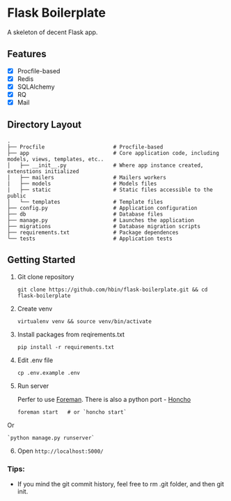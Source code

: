 # Flask Boilerplate
A skeleton of decent Flask app.

## Features
- [X] Procfile-based
- [X] Redis
- [x] SQLAlchemy
- [x] RQ
- [x] Mail

## Directory Layout

    .
    ├── Procfile                      # Procfile-based
    ├── app                           # Core application code, including models, views, templates, etc..
    │   ├── __init__.py               # Where app instance created, extenstions initialized
    │   ├── mailers                   # Mailers workers
    |   ├── models                    # Models files
    |   ├── static                    # Static files accessible to the public
    │   └── templates                 # Template files
    ├── config.py                     # Application configuration
    ├── db                            # Database files
    ├── manage.py                     # Launches the application
    ├── migrations                    # Database migration scripts
    ├── requirements.txt              # Package dependences
    └── tests                         # Application tests


## Getting Started

1. Git clone repository

    ```
    git clone https://github.com/hbin/flask-boilerplate.git && cd flask-boilerplate
    ```

2. Create venv

    ```
    virtualenv venv && source venv/bin/activate
    ```

3. Install packages from reqirements.txt

    ```
    pip install -r requirements.txt
    ```

4. Edit .env file
    ```
    cp .env.example .env
    ```

5. Run server

   Perfer to use [Foreman](https://github.com/ddollar/foreman). There is also a python port - [Honcho](https://github.com/nickstenning/honcho)

    ```
    foreman start   # or `honcho start`
    ```
  Or

    `python manage.py runserver`

6. Open `http://localhost:5000/`


### Tips:
* If you mind the git commit history, feel free to rm .git folder, and then git init.
